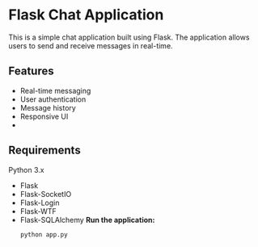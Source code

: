 # Flask Chat Application
This is a simple chat application built using Flask. The application allows users to send and receive messages in real-time.
## Features
- Real-time messaging
- User authentication
- Message history
- Responsive UI
- 
## Requirements

Python 3.x
- Flask
- Flask-SocketIO
- Flask-Login
- Flask-WTF
- Flask-SQLAlchemy
  **Run the application:**
    ```bash
    python app.py 
    ```

